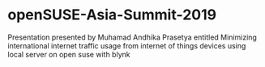 # openSUSE-Asia-Summit-2019
Presentation presented by Muhamad Andhika Prasetya entitled Minimizing international internet traffic usage from internet of things devices using local server on open suse with blynk
